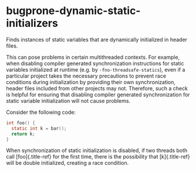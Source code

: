 # bugprone-dynamic-static-initializers

Finds instances of static variables that are dynamically initialized in
header files.

This can pose problems in certain multithreaded contexts. For example,
when disabling compiler generated synchronization instructions for
static variables initialized at runtime (e.g. by
`-fno-threadsafe-statics`), even if a particular project takes the
necessary precautions to prevent race conditions during initialization
by providing their own synchronization, header files included from other
projects may not. Therefore, such a check is helpful for ensuring that
disabling compiler generated synchronization for static variable
initialization will not cause problems.

Consider the following code:

```c
int foo() {
  static int k = bar();
  return k;
}
```

When synchronization of static initialization is disabled, if two
threads both call [foo]{.title-ref} for the first time, there is the
possibility that [k]{.title-ref} will be double initialized, creating a
race condition.
